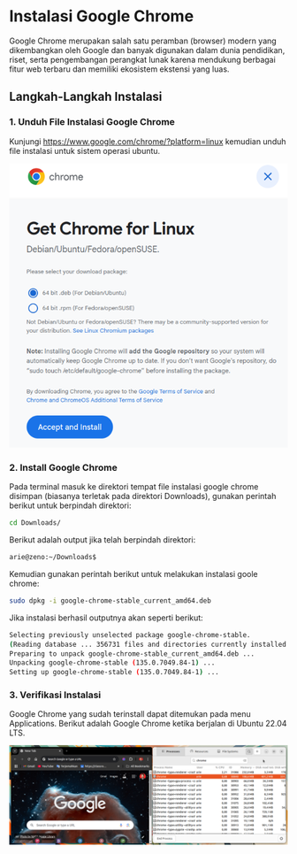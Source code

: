 # Instalasi Google Chrome
Google Chrome merupakan salah satu peramban (browser) modern yang dikembangkan oleh Google dan banyak digunakan dalam dunia pendidikan, riset, serta pengembangan perangkat lunak karena mendukung berbagai fitur web terbaru dan memiliki ekosistem ekstensi yang luas.
## Langkah-Langkah Instalasi
### 1. Unduh File Instalasi Google Chrome
Kunjungi https://www.google.com/chrome/?platform=linux  kemudian unduh file instalasi untuk sistem operasi ubuntu.

![icon](img/chrome_download.png)

### 2. Install Google Chrome
Pada terminal masuk ke direktori tempat file instalasi google chrome disimpan (biasanya terletak pada direktori Downloads), gunakan perintah berikut untuk berpindah direktori: 
```bash
cd Downloads/
```
Berikut adalah output jika telah berpindah direktori:
```bash
arie@zeno:~/Downloads$ 
```
Kemudian gunakan perintah berikut untuk melakukan instalasi goole chrome:
```bash
sudo dpkg -i google-chrome-stable_current_amd64.deb
```
Jika instalasi berhasil outputnya akan seperti berikut:
```bash
Selecting previously unselected package google-chrome-stable.
(Reading database ... 356731 files and directories currently installed.)
Preparing to unpack google-chrome-stable_current_amd64.deb ...
Unpacking google-chrome-stable (135.0.7049.84-1) ...
Setting up google-chrome-stable (135.0.7049.84-1) ...
```
### 3. Verifikasi Instalasi
Google Chrome yang sudah terinstall dapat ditemukan pada menu Applications.
Berikut adalah Google Chrome ketika berjalan di Ubuntu 22.04 LTS.

![icon](img/chrome_run.png)